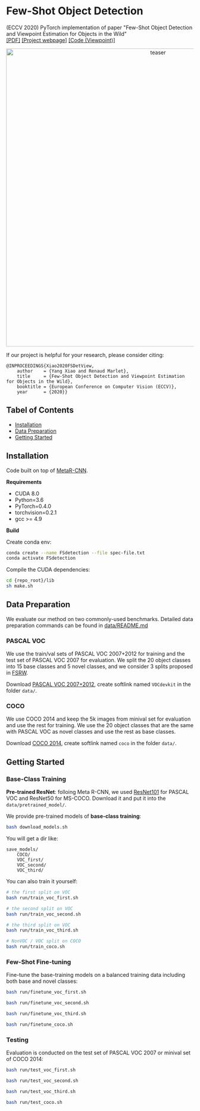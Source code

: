 # Few-Shot Object Detection

(ECCV 2020) PyTorch implementation of paper "Few-Shot Object Detection and Viewpoint Estimation for Objects in the Wild"\
[\[PDF\]](https://arxiv.org/abs/2007.12107) [\[Project webpage\]](http://imagine.enpc.fr/~xiaoy/FSDetView/) [\[Code (Viewpoint)\]](https://github.com/YoungXIAO13/FewShotViewpoint)

<p align="center">
<img src="https://github.com/YoungXIAO13/FewShotDetection/blob/master/img/PipelineDet.png" width="800px" alt="teaser">
</p>

If our project is helpful for your research, please consider citing:
```
@INPROCEEDINGS{Xiao2020FSDetView,
    author    = {Yang Xiao and Renaud Marlet},
    title     = {Few-Shot Object Detection and Viewpoint Estimation for Objects in the Wild},
    booktitle = {European Conference on Computer Vision (ECCV)},
    year      = {2020}}
```

## Tabel of Contents
* [Installation](#installation)
* [Data Preparation](#data-preparation)
* [Getting Started](#getting-started)


## Installation

Code built on top of [MetaR-CNN](https://github.com/yanxp/MetaR-CNN).
 
**Requirements**

* CUDA 8.0
* Python=3.6
* PyTorch=0.4.0
* torchvision=0.2.1
* gcc >= 4.9 

**Build**

Create conda env:
```sh
conda create --name FSdetection --file spec-file.txt
conda activate FSdetection
```

Compile the CUDA dependencies:
```sh
cd {repo_root}/lib
sh make.sh
```

## Data Preparation

We evaluate our method on two commonly-used benchmarks. Detailed data preparation commands can be found in [data/README.md](https://github.com/YoungXIAO13/FewShotDetection/tree/master/data/README.md)

### PASCAL VOC
 
We use the train/val sets of PASCAL VOC 2007+2012 for training and the test set of PASCAL VOC 2007 for evaluation. 
We split the 20 object classes into 15 base classes and 5 novel classes, and we consider 3 splits proposed in [FSRW](https://github.com/ucbdrive/few-shot-object-detection/blob/master/fsdet/data/datasets/builtin_meta.py). 

Download [PASCAL VOC 2007+2012](http://host.robots.ox.ac.uk/pascal/VOC/), create softlink named ``VOCdevkit`` in the folder ``data/``.


### COCO

We use COCO 2014 and keep the 5k images from minival set for evaluation and use the rest for training. 
We use the 20 object classes that are the same with PASCAL VOC as novel classes and use the rest as base classes.

Download [COCO 2014](https://cocodataset.org/#home), create softlink named ``coco`` in the folder ``data/``.


## Getting Started

### Base-Class Training

**Pre-trained ResNet**:
folloing Meta R-CNN, we used [ResNet101](https://www.dropbox.com/s/iev3tkbz5wyyuz9/resnet101_caffe.pth?dl=0) for PASCAL VOC and ResNet50 for MS-COCO.
Download it and put it into the ``data/pretrained_model/``.

We provide pre-trained models of **base-class training**:
```bash
bash download_models.sh
```
You will get a dir like:
```
save_models/
    COCO/
    VOC_first/
    VOC_second/
    VOC_third/
```

You can also train it yourself:
```bash
# the first split on VOC
bash run/train_voc_first.sh

# the second split on VOC
bash run/train_voc_second.sh

# the third split on VOC
bash run/train_voc_third.sh

# NonVOC / VOC split on COCO
bash run/train_coco.sh
```

### Few-Shot Fine-tuning

Fine-tune the base-training models on a balanced training data including both base and novel classes:
```bash
bash run/finetune_voc_first.sh

bash run/finetune_voc_second.sh

bash run/finetune_voc_third.sh

bash run/finetune_coco.sh
```


### Testing

Evaluation is conducted on the test set of PASCAL VOC 2007 or minival set of COCO 2014:
```bash
bash run/test_voc_first.sh

bash run/test_voc_second.sh

bash run/test_voc_third.sh

bash run/test_coco.sh
```
